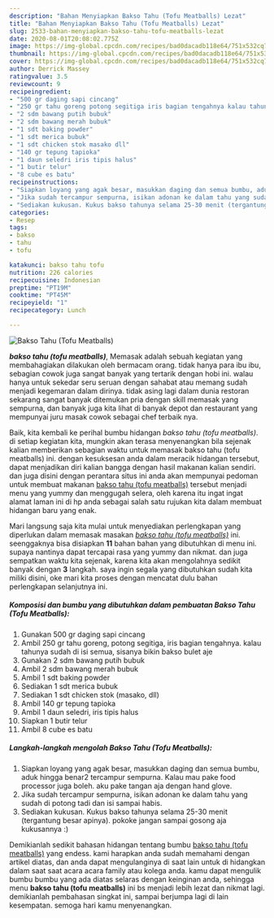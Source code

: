 ```yaml
---
description: "Bahan Menyiapkan Bakso Tahu (Tofu Meatballs) Lezat"
title: "Bahan Menyiapkan Bakso Tahu (Tofu Meatballs) Lezat"
slug: 2533-bahan-menyiapkan-bakso-tahu-tofu-meatballs-lezat
date: 2020-08-01T20:08:02.775Z
image: https://img-global.cpcdn.com/recipes/bad0dacadb118e64/751x532cq70/bakso-tahu-tofu-meatballs-foto-resep-utama.jpg
thumbnail: https://img-global.cpcdn.com/recipes/bad0dacadb118e64/751x532cq70/bakso-tahu-tofu-meatballs-foto-resep-utama.jpg
cover: https://img-global.cpcdn.com/recipes/bad0dacadb118e64/751x532cq70/bakso-tahu-tofu-meatballs-foto-resep-utama.jpg
author: Derrick Massey
ratingvalue: 3.5
reviewcount: 9
recipeingredient:
- "500 gr daging sapi cincang"
- "250 gr tahu goreng potong segitiga iris bagian tengahnya kalau tahunya sudah di isi semua sisanya bikin bakso bulet aje"
- "2 sdm bawang putih bubuk"
- "2 sdm bawang merah bubuk"
- "1 sdt baking powder"
- "1 sdt merica bubuk"
- "1 sdt chicken stok masako dll"
- "140 gr tepung tapioka"
- "1 daun seledri iris tipis halus"
- "1 butir telur"
- "8 cube es batu"
recipeinstructions:
- "Siapkan loyang yang agak besar, masukkan daging dan semua bumbu, aduk hingga benar2 tercampur sempurna. Kalau mau pake food processor juga boleh. aku pake tangan aja dengan hand glove."
- "Jika sudah tercampur sempurna, isikan adonan ke dalam tahu yang sudah di potong tadi dan isi sampai habis."
- "Sediakan kukusan. Kukus bakso tahunya selama 25-30 menit (tergantung besar apinya). pokoke jangan sampai gosong aja kukusannya :)"
categories:
- Resep
tags:
- bakso
- tahu
- tofu

katakunci: bakso tahu tofu 
nutrition: 226 calories
recipecuisine: Indonesian
preptime: "PT19M"
cooktime: "PT45M"
recipeyield: "1"
recipecategory: Lunch

---
```



![Bakso Tahu (Tofu Meatballs)](https://img-global.cpcdn.com/recipes/bad0dacadb118e64/751x532cq70/bakso-tahu-tofu-meatballs-foto-resep-utama.jpg)

<b><i>bakso tahu (tofu meatballs)</i></b>, Memasak adalah sebuah kegiatan yang membahagiakan dilakukan oleh bermacam orang. tidak hanya para ibu ibu, sebagian cowok juga sangat banyak yang tertarik dengan hobi ini. walau hanya untuk sekedar seru seruan dengan sahabat atau memang sudah menjadi kegemaran dalam dirinya. tidak asing lagi dalam dunia restoran sekarang sangat banyak ditemukan pria dengan skill memasak yang sempurna, dan banyak juga kita lihat di banyak depot dan restaurant yang mempunyai juru masak cowok sebagai chef terbaik nya.

Baik, kita kembali ke perihal bumbu hidangan <i>bakso tahu (tofu meatballs)</i>. di setiap kegiatan kita, mungkin akan terasa menyenangkan bila sejenak kalian memberikan sebagian waktu untuk memasak bakso tahu (tofu meatballs) ini. dengan kesuksesan anda dalam meracik hidangan tersebut, dapat menjadikan diri kalian bangga dengan hasil makanan kalian sendiri. dan juga disini dengan perantara situs ini anda akan mempunyai pedoman untuk membuat makanan <u>bakso tahu (tofu meatballs)</u> tersebut menjadi menu yang yummy dan menggugah selera, oleh karena itu ingat ingat alamat laman ini di hp anda sebagai salah satu rujukan kita dalam membuat hidangan baru yang enak.




Mari langsung saja kita mulai untuk menyediakan perlengkapan yang diperlukan dalam memasak masakan <u><i>bakso tahu (tofu meatballs)</i></u> ini. seenggaknya bisa disiapkan <b>11</b> bahan bahan yang dibutuhkan di menu ini. supaya nantinya dapat tercapai rasa yang yummy dan nikmat. dan juga sempatkan waktu kita sejenak, karena kita akan mengolahnya sedikit banyak dengan <b>3</b> langkah. saya ingin segala yang dibutuhkan sudah kita miliki disini, oke mari kita proses dengan mencatat dulu bahan perlengkapan selanjutnya ini.

<!--inarticleads1-->

##### Komposisi dan bumbu yang dibutuhkan dalam pembuatan Bakso Tahu (Tofu Meatballs):

1. Gunakan 500 gr daging sapi cincang
1. Ambil 250 gr tahu goreng, potong segitiga, iris bagian tengahnya. kalau tahunya sudah di isi semua, sisanya bikin bakso bulet aje
1. Gunakan 2 sdm bawang putih bubuk
1. Ambil 2 sdm bawang merah bubuk
1. Ambil 1 sdt baking powder
1. Sediakan 1 sdt merica bubuk
1. Sediakan 1 sdt chicken stok (masako, dll)
1. Ambil 140 gr tepung tapioka
1. Ambil 1 daun seledri, iris tipis halus
1. Siapkan 1 butir telur
1. Ambil 8 cube es batu




<!--inarticleads2-->

##### Langkah-langkah mengolah Bakso Tahu (Tofu Meatballs):

1. Siapkan loyang yang agak besar, masukkan daging dan semua bumbu, aduk hingga benar2 tercampur sempurna. Kalau mau pake food processor juga boleh. aku pake tangan aja dengan hand glove.
1. Jika sudah tercampur sempurna, isikan adonan ke dalam tahu yang sudah di potong tadi dan isi sampai habis.
1. Sediakan kukusan. Kukus bakso tahunya selama 25-30 menit (tergantung besar apinya). pokoke jangan sampai gosong aja kukusannya :)




Demikianlah sedikit bahasan hidangan tentang bumbu <u>bakso tahu (tofu meatballs)</u> yang endess. kami harapkan anda sudah memahami dengan artikel diatas, dan anda dapat mengulanginya di saat lain untuk di hidangkan dalam saat saat acara acara family atau kolega anda. kamu dapat mengulik bumbu bumbu yang ada diatas selaras dengan keinginan anda, sehingga menu <b>bakso tahu (tofu meatballs)</b> ini bs menjadi lebih lezat dan nikmat lagi. demikianlah pembahasan singkat ini, sampai berjumpa lagi di lain kesempatan. semoga hari kamu menyenangkan.
